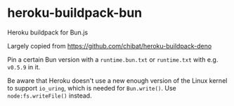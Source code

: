 # heroku-buildpack-bun

Heroku buildpack for Bun.js

Largely copied from https://github.com/chibat/heroku-buildpack-deno

Pin a certain Bun version with a `runtime.bun.txt` or `runtime.txt` with e.g. `v0.5.9` in it.

Be aware that Heroku doesn't use a new enough version of the Linux kernel to support `io_uring`, which is needed for `Bun.write()`. Use `node:fs.writeFile()` instead.